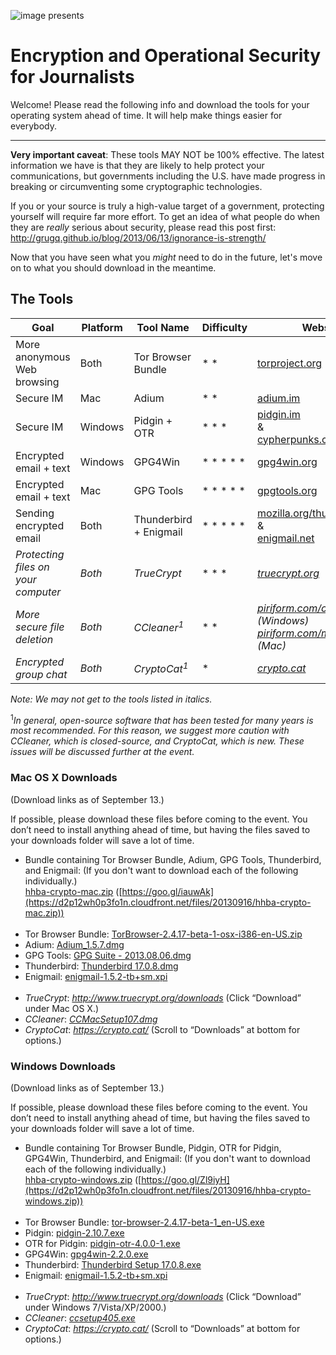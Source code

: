 ![image](http://hackshackers.com/wp-content/uploads/logos/chapters/nyc_side.gif) presents
# Encryption and Operational Security for Journalists #

Welcome! Please read the following info and download the tools for your operating system ahead of time. It will help make things easier for everybody.

---

**Very important caveat**: These tools MAY NOT be 100% effective. The latest information we have is that they are likely to help protect your communications, but governments including the U.S. have made progress in breaking or circumventing some cryptographic technologies.

If you or your source is truly a high-value target of a government, protecting yourself will require far more effort. To get an idea of what people do when they are *really* serious about security, please read this post first: http://grugq.github.io/blog/2013/06/13/ignorance-is-strength/

Now that you have seen what you *might* need to do in the future, let's move on to what you should download in the meantime.

## The Tools

Goal | Platform | Tool Name | Difficulty | Website
---- | -------- | --------- | ---------- | -------
More anonymous Web browsing | Both | Tor Browser Bundle | * * | [torproject.org][tor] ([downloads](https://www.torproject.org/projects/torbrowser.html.en))
Secure IM | Mac | Adium | * * | [adium.im][adium]
Secure IM | Windows | Pidgin + OTR | * * * | [pidgin.im](http://pidgin.im/)<br>&<br>[cypherpunks.ca/otr](http://www.cypherpunks.ca/otr/)
Encrypted email + text | Windows | GPG4Win | * * * * * | [gpg4win.org](http://www.gpg4win.org/) 
Encrypted email + text | Mac | GPG Tools | * * * * * | [gpgtools.org][gpgtools]
Sending encrypted email | Both | Thunderbird + Enigmail | * * * * * | [mozilla.org/thunderbird][thunderbird]<br>&<br>[enigmail.net][enigmail]
*Protecting files on your computer* | *Both* | *TrueCrypt* | * * * | [*truecrypt.org*][truecrypt]
*More secure file deletion* | *Both* | *CCleaner<sup>1</sup>* | * * | *[piriform.com/ccleaner](http://www.piriform.com/mac/ccleaner) (Windows)<br>[piriform.com/mac/ccleaner](http://www.piriform.com/mac/ccleaner) (Mac)*
*Encrypted group chat* | *Both* | *CryptoCat<sup>1</sup>* | * | *[crypto.cat][cryptocat]*

*Note: We may not get to the tools listed in italics.*

<sup>1</sup>*In general, open-source software that has been tested for many years is most recommended. For this reason, we suggest more caution with CCleaner, which is closed-source, and CryptoCat, which is new. These issues will be discussed further at the event.*

[tor]: https://www.torproject.org/
[adium]: https://adium.im/
[gpgtools]: https://gpgtools.org/
[thunderbird]: https://www.mozilla.org/en-US/thunderbird/
[enigmail]: https://www.enigmail.net/
[truecrypt]: http://www.truecrypt.org/
[cryptocat]: https://crypto.cat/
[bleachbit]: http://bleachbit.sourceforge.net/


### Mac OS X Downloads ###

(Download links as of September 13.)

If possible, please download these files before coming to the event. You don’t need to install anything ahead of time, but having the files saved to your downloads folder will save a lot of time.

* Bundle containing Tor Browser Bundle, Adium, GPG Tools, Thunderbird, and Enigmail: (If you don't want to download each of the following individually.)<br>[hhba-crypto-mac.zip](https://d2p12wh0p3fo1n.cloudfront.net/files/20130916/hhba-crypto-mac.zip) ([https://goo.gl/iauwAk](https://d2p12wh0p3fo1n.cloudfront.net/files/20130916/hhba-crypto-mac.zip))
<br><br>
* Tor Browser Bundle: [TorBrowser-2.4.17-beta-1-osx-i386-en-US.zip](https://www.torproject.org/dist/torbrowser/osx/TorBrowser-2.4.17-beta-1-osx-i386-en-US.zip)
* Adium: [Adium_1.5.7.dmg](https://sourceforge.net/projects/adium/files/Adium_1.5.7.dmg/download)
* GPG Tools: [GPG Suite - 2013.08.06.dmg](https://s3.amazonaws.com/gpgtools/GPG%20Suite%20-%202013.08.06.dmg)
* Thunderbird: [Thunderbird 17.0.8.dmg](https://www.mozilla.org/thunderbird/download/?product=thunderbird-17.0.8&os=osx&lang=en-US)
* Enigmail: [enigmail-1.5.2-tb+sm.xpi](https://addons.mozilla.org/en-US/thunderbird/downloads/file/219050/enigmail-1.5.2-tb+sm.xpi)
<br><br>
* *TrueCrypt*: *http://www.truecrypt.org/downloads* (Click “Download” under Mac OS X.)
* *CCleaner*: [*CCMacSetup107.dmg*](http://download.piriform.com/mac/CCMacSetup107.dmg)
* *CryptoCat*: *https://crypto.cat/* (Scroll to “Downloads” at bottom for options.)

### Windows Downloads ###

(Download links as of September 13.)

If possible, please download these files before coming to the event. You don’t need to install anything ahead of time, but having the files saved to your downloads folder will save a lot of time.

* Bundle containing Tor Browser Bundle, Pidgin, OTR for Pidgin, GPG4Win, Thunderbird, and Enigmail: (If you don't want to download each of the following individually.)
<br>[hhba-crypto-windows.zip](https://d2p12wh0p3fo1n.cloudfront.net/files/20130916/hhba-crypto-windows.zip) ([https://goo.gl/Zl9iyH](https://d2p12wh0p3fo1n.cloudfront.net/files/20130916/hhba-crypto-windows.zip))
<br><br>
* Tor Browser Bundle: [tor-browser-2.4.17-beta-1_en-US.exe](https://www.torproject.org/dist/torbrowser/tor-browser-2.4.17-beta-1_en-US.exe)
* Pidgin: [pidgin-2.10.7.exe](http://sourceforge.net/projects/pidgin/files/Pidgin/2.10.7/pidgin-2.10.7.exe/download)
* OTR for Pidgin: [pidgin-otr-4.0.0-1.exe](http://www.cypherpunks.ca/otr/binaries/windows/pidgin-otr-4.0.0-1.exe)
* GPG4Win: [gpg4win-2.2.0.exe](http://files.gpg4win.org/gpg4win-2.2.0.exe)
* Thunderbird: [Thunderbird Setup 17.0.8.exe](https://www.mozilla.org/thunderbird/download/?product=thunderbird-17.0.8&os=win&lang=en-US)
* Enigmail: [enigmail-1.5.2-tb+sm.xpi](https://addons.mozilla.org/en-US/thunderbird/downloads/file/219050/enigmail-1.5.2-tb+sm.xpi)
<br><br>
* *TrueCrypt*: *http://www.truecrypt.org/downloads* (Click “Download” under Windows 7/Vista/XP/2000.)
* *CCleaner*: [*ccsetup405.exe*](http://www.piriform.com/ccleaner/download/standard)
* *CryptoCat*: *https://crypto.cat/* (Scroll to “Downloads” at bottom for options.)
